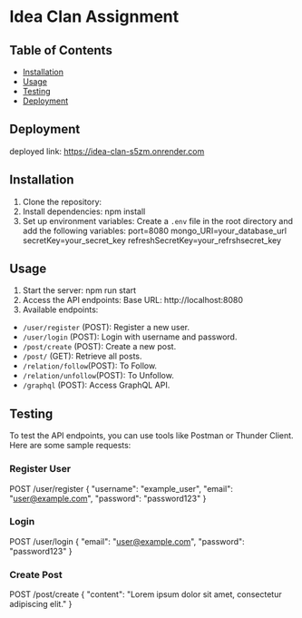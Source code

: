 # Idea Clan Assignment

## Table of Contents

- [Installation](#installation)
- [Usage](#usage)
- [Testing](#testing)
- [Deployment](#deployment)


## Deployment

deployed link: https://idea-clan-s5zm.onrender.com

## Installation

1. Clone the repository:
2. Install dependencies:  npm install
3. Set up environment variables:
Create a `.env` file in the root directory and add the following variables:
port=8080
mongo_URI=your_database_url
secretKey=your_secret_key
refreshSecretKey=your_refrshsecret_key



## Usage

1. Start the server: npm run start
2. Access the API endpoints: Base URL: http://localhost:8080
3. Available endpoints:
- `/user/register` (POST): Register a new user.
- `/user/login` (POST): Login with username and password.
- `/post/create` (POST): Create a new post.
- `/post/` (GET): Retrieve all posts.
- `/relation/follow`(POST): To Follow.
- `/relation/unfollow`(POST): To Unfollow.
- `/graphql` (POST): Access GraphQL API.

## Testing

To test the API endpoints, you can use tools like Postman or Thunder Client. Here are some sample requests:

### Register User
POST /user/register
{
"username": "example_user",
"email": "user@example.com",
"password": "password123"
}


### Login
POST /user/login
{
"email": "user@example.com",
"password": "password123"
}


### Create Post
POST /post/create
{
"content": "Lorem ipsum dolor sit amet, consectetur adipiscing elit."
}



